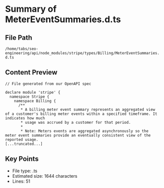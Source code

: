 # Summary of MeterEventSummaries.d.ts
  
## File Path
`/home/tabs/seo-engineering/api/node_modules/stripe/types/Billing/MeterEventSummaries.d.ts`

## Content Preview
```
// File generated from our OpenAPI spec

declare module 'stripe' {
  namespace Stripe {
    namespace Billing {
      /**
       * A billing meter event summary represents an aggregated view of a customer's billing meter events within a specified timeframe. It indicates how much
       * usage was accrued by a customer for that period.
       *
       * Note: Meters events are aggregated asynchronously so the meter event summaries provide an eventually consistent view of the reported usage.
[...truncated...]
```

## Key Points
- File type: .ts
- Estimated size: 1644 characters
- Lines: 51
